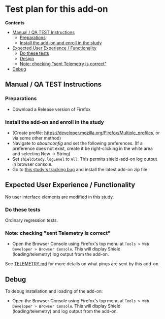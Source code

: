 # Test plan for this add-on

<!-- START doctoc generated TOC please keep comment here to allow auto update -->

<!-- DON'T EDIT THIS SECTION, INSTEAD RE-RUN doctoc TO UPDATE -->

**Contents**

- [Manual / QA TEST Instructions](#manual--qa-test-instructions)
  - [Preparations](#preparations)
  - [Install the add-on and enroll in the study](#install-the-add-on-and-enroll-in-the-study)
- [Expected User Experience / Functionality](#expected-user-experience--functionality)
  - [Do these tests](#do-these-tests)
  - [Design](#design)
  - [Note: checking "sent Telemetry is correct"](#note-checking-sent-telemetry-is-correct)
- [Debug](#debug)

<!-- END doctoc generated TOC please keep comment here to allow auto update -->

## Manual / QA TEST Instructions

### Preparations

- Download a Release version of Firefox

### Install the add-on and enroll in the study

- (Create profile: <https://developer.mozilla.org/Firefox/Multiple_profiles>, or via some other method)
- Navigate to _about:config_ and set the following preferences. (If a preference does not exist, create it be right-clicking in the white area and selecting New -> String)
- Set `shieldStudy.logLevel` to `All`. This permits shield-add-on log output in browser console.
- Go to [this study's tracking bug](https://bugzilla.mozilla.org/show_bug.cgi?id=1496154) and install the latest add-on zip file

## Expected User Experience / Functionality

No user interface elements are modified in this study.

### Do these tests

Ordinary regression tests.

### Note: checking "sent Telemetry is correct"

- Open the Browser Console using Firefox's top menu at `Tools > Web Developer > Browser Console`. This will display Shield (loading/telemetry) log output from the add-on.

See [TELEMETRY.md](./TELEMETRY.md) for more details on what pings are sent by this add-on.

## Debug

To debug installation and loading of the add-on:

- Open the Browser Console using Firefox's top menu at `Tools > Web Developer > Browser Console`. This will display Shield (loading/telemetry) and log output from the add-on.
